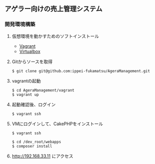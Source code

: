 ## アゲラー向けの売上管理システム

### 開発環境構築

1. 仮想環境を動かすためのソフトインストール
    - [Vagrant](https://www.vagrantup.com/)
    - [Virtualbox](https://www.virtualbox.org/)

2. Gitからソースを取得
    ```
    $ git clone git@github.com:ippei-fukamatsu/AgeraManagement.git
    ```

3. vagrantの起動
    ```
    $ cd AgeraManagement/vagrant
    $ vagrant up
    ```

4. 起動確認後、ログイン
    ```
    $ vagrant ssh
    ```

5. VMにログインして、CakePHPをインストール
    ```
    $ vagrant ssh
    
    $ cd /dev_root/webapps
    $ composer install
    ```

6. http://192.168.33.11 にアクセス
